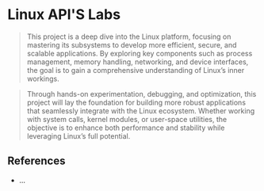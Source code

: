 # Linux API'S Labs

> This project is a deep dive into the Linux platform, focusing on mastering its subsystems to develop more efficient, secure, and scalable applications. By exploring key components such as process management, memory handling, networking, and device interfaces, the goal is to gain a comprehensive understanding of Linux’s inner workings.

> Through hands-on experimentation, debugging, and optimization, this project will lay the foundation for building more robust applications that seamlessly integrate with the Linux ecosystem. Whether working with system calls, kernel modules, or user-space utilities, the objective is to enhance both performance and stability while leveraging Linux’s full potential.

## References

- ...